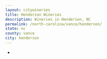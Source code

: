 ```yaml
---
layout: citywineries
title: Henderson Wineries
description: Wineries in Henderson, NC
permalink: /north-carolina/vance/henderson/
state: nc
county: vance
city: henderson
---
```

-
